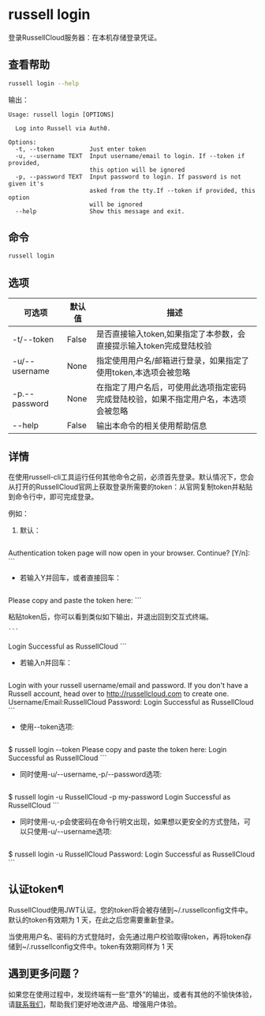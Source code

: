 # russell login

登录RussellCloud服务器：在本机存储登录凭证。

## 查看帮助

```bash
russell login --help
```

输出：

```
Usage: russell login [OPTIONS]

  Log into Russell via Auth0.

Options:
  -t, --token          Just enter token
  -u, --username TEXT  Input username/email to login. If --token if provided,
                       this option will be ignored
  -p, --password TEXT  Input password to login. If password is not given it's
                       asked from the tty.If --token if provided, this option
                       will be ignored
  --help               Show this message and exit.
```

## 命令

```bash
russell login
```

## 选项

| 可选项 | 默认值 | 描述 |
| --- | --- | --- |
| -t/--token | False | 是否直接输入token,如果指定了本参数，会直接提示输入token完成登陆校验 |
| -u/--username | None | 指定使用用户名/邮箱进行登录，如果指定了使用token,本选项会被忽略 |
| -p.--password | None | 在指定了用户名后，可使用此选项指定密码完成登陆校验，如果不指定用户名，本选项会被忽略 |
| --help | False | 输出本命令的相关使用帮助信息 |

## 详情

在使用russell-cli工具运行任何其他命令之前，必须首先登录。默认情况下，您会从打开的RussellCloud官网上获取登录所需要的token：从官网复制token并粘贴到命令行中，即可完成登录。

例如：

1. 默认：

    ```
Authentication token page will now open in your browser. Continue? [Y/n]:
    ```

* 若输入Y并回车，或者直接回车：

    ```
Please copy and paste the token here:
    ```

  粘贴token后，你可以看到类似如下输出，并退出回到交互式终端。

    ```
Login Successful as RussellCloud
    ```

* 若输入n并回车：
    ```
Login with your russell username/email and password. If you don't have a Russell account, head over to http://russellcloud.com to create one.
Username/Email:RussellCloud
Password:
Login Successful as RussellCloud
    ```

* 使用--token选项:
    ```bash
$ russell login --token
Please copy and paste the token here:
Login Successful as RussellCloud
    ```

* 同时使用-u/--username,-p/--password选项:
    ```
$ russell login -u RussellCloud -p my-password
Login Successful as RussellCloud
    ```

* 同时使用-u,-p会使密码在命令行明文出现，如果想以更安全的方式登陆，可以只使用-u/--username选项:
    ```
$ russell login -u RussellCloud
Password:
Login Successful as RussellCloud
    ```

## 认证token¶

RussellCloud使用JWT认证。您的token将会被存储到~/.russellconfig文件中。默认的token有效期为 1 天，在此之后您需要重新登录。

当使用用户名、密码的方式登陆时，会先通过用户校验取得token，再将token存储到~/.russellconfig文件中。token有效期同样为 1 天

## 遇到更多问题？

如果您在使用过程中，发现终端有一些“意外”的输出，或者有其他的不愉快体验，请[联系我们](/contact-us.md)，帮助我们更好地改进产品、增强用户体验。

